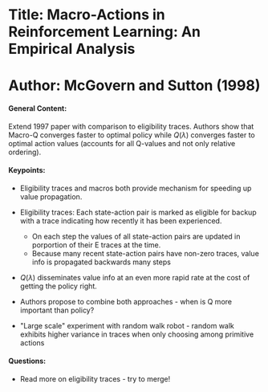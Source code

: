 # Title: Macro-Actions in Reinforcement Learning: An Empirical Analysis

# Author: McGovern and Sutton (1998)

#### General Content:

Extend 1997 paper with comparison to eligibility traces. Authors show that Macro-Q converges faster to optimal policy while $Q(\lambda)$ converges faster to optimal action values (accounts for all Q-values and not only relative ordering).

#### Keypoints:

* Eligibility traces and macros both provide mechanism for speeding up value propagation.

* Eligibility traces: Each state-action pair is marked as eligible for backup with  a trace indicating how recently it has been experienced.
  * On each step the values of all state-action pairs are updated in porportion of their E traces at the time.
  * Because many recent state-action pairs have non-zero traces, value info is propagated backwards many steps

* $Q(\lambda)$ disseminates value info at an even more rapid rate at the cost of getting the policy right.
* Authors propose to combine both approaches - when is Q more important than policy?

* "Large scale" experiment with random walk robot - random walk exhibits higher variance in traces when only choosing among primitive actions  

#### Questions:

* Read more on eligibility traces - try to merge!
